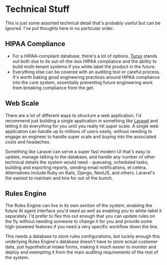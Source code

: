 # Technical Stuff

This is just some assorted technical detail that's probably useful but can be ignored. I've put thoughts here in no particular order.

## HIPAA Compliance

- For a HIPAA-compliant database, there's a lot of options. [Turso](https://turso.tech) stands out both due to its out-of-the-box HIPAA compliance and the ability to build multi-tenant systems if you white label the product in the future.
- Everything else can be covered with an auditing tool or careful process. It's worth baking good engineering practices around HIPAA compliance into the core system, essentially preventing future engineering work from breaking compliance from the get.

## Web Scale

There are a lot of different ways to structure a web application. I'd recommend just building a single application in something like [Laravel](https://laravel.com) and letting it do everything for you until you really hit super scale. A single web application can handle up to millions of users easily, without needing to engage an engineer to handle super scale and buying into the associated costs and headaches.

Something like Laravel can serve a super fast modern UI that's easy to update, manage talking to the database, and handle any number of other technical details the system would need - queueing, scheduled tasks, building and exporting reports, sending email notifications, et cetera. Alternatives include Ruby on Rails, Django, NextJS, and others. Laravel's the easiest to maintain and hire for out of the bunch.

## Rules Engine

The Rules Engine can live in its own section of the system, enabling the future AI agent interface you'd need as well as enabling you to white-label it separately. I'd prefer to flex this out enough that you can update rules on the fly without needing someone to change it for you and provide some high-powered features if you need a very specific workflow down the line.

This needs a database to store rules configurations, but luckily enough this underlying Rules Engine's database doesn't have to store actual customer data, just hypothetical intake forms, making it much easier to monitor and deploy and exempting it from the main auditing requirements of the rest of the system.
